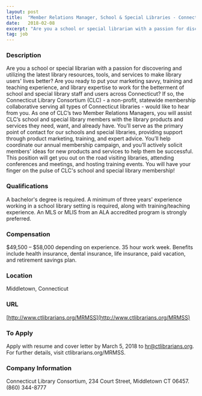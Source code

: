 ```yaml
---
layout: post
title:  "Member Relations Manager, School & Special Libraries - Connecticut Library Consortium"
date:   2018-02-08
excerpt: "Are you a school or special librarian with a passion for discovering and utilizing the latest library resources, tools, and services to make library users' lives better? Are you ready to put your marketing savvy, training and teaching experience, and library expertise to work for the betterment of school and..."
tag: job
---
```


### Description   

Are you a school or special librarian with a passion for discovering and utilizing the latest library resources, tools, and services to make library users' lives better? Are you ready to put your marketing savvy, training and teaching experience, and library expertise to work for the betterment of school and special library staff and users across Connecticut? If so, the Connecticut Library Consortium (CLC) - a non-profit, statewide membership collaborative serving all types of Connecticut libraries - would like to hear from you. As one of CLC’s two Member Relations Managers, you will assist CLC’s school and special library members with the library products and services they need, want, and already have. You’ll serve as the primary point of contact for our schools and special libraries, providing support through product marketing, training, and expert advice. You’ll help coordinate our annual membership campaign, and you’ll actively solicit members' ideas for new products and services to help them be successful. This position will get you out on the road visiting libraries, attending conferences and meetings, and hosting training events. You will have your finger on the pulse of CLC's school and special library membership!




### Qualifications   

A bachelor's degree is required. A minimum of three years' experience working in a school library setting is required, along with training/teaching experience. An MLS or MLIS from an ALA accredited program is strongly preferred.


### Compensation   

$49,500 – $58,000 depending on experience. 35 hour work week. Benefits include health insurance, dental insurance, life insurance, paid vacation, and retirement savings plan. 


### Location   

Middletown, Connecticut


### URL   

[http://www.ctlibrarians.org/MRMSS](http://www.ctlibrarians.org/MRMSS)

### To Apply   

Apply with resume and cover letter by March 5, 2018 to hr@ctlibrarians.org. For further details, visit ctlibrarians.org/MRMSS.


### Company Information   

Connecticut Library Consortium, 234 Court Street, Middletown CT 06457. (860) 344-8777



